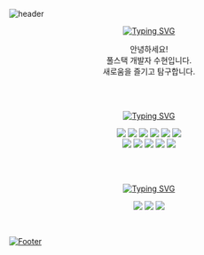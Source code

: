 ![header](https://capsule-render.vercel.app/api?type=venom&color=auto&height=250&section=header&text=Hello,%20I'm%20SooHyeon!&fontSize=60)

<div align=center>

  <a href="https://git.io/typing-svg"><img src="https://readme-typing-svg.demolab.com?font=Roboto+Mono&size=17&pause=1000&color=000000&center=true&vCenter=true&width=435&lines=About+me+%F0%9F%8D%80" alt="Typing SVG" /></a><br>
  
  안녕하세요!<br>
  풀스택 개발자 수현입니다.<br>
  새로움을 즐기고 탐구합니다.
  <br>
  
  <br><br>
  
  <a href="https://git.io/typing-svg"><img src="https://readme-typing-svg.demolab.com?font=Roboto+Mono&size=17&pause=1000&color=000000&center=true&vCenter=true&width=435&lines=Things+I+code+with+%F0%9F%92%A1" alt="Typing SVG" /></a><br>
  
  <img src="https://img.shields.io/badge/Java-ED8B00?style=for-the-badge&logo=openjdk&logoColor=white"/>
  <img src="https://img.shields.io/badge/JavaScript-F7DF1E?style=for-the-badge&logo=JavaScript&logoColor=white"/>
  <img src="https://img.shields.io/badge/TypeScript-007ACC?style=for-the-badge&logo=typescript&logoColor=white"/>
  <img src="https://img.shields.io/badge/Svelte-FF3E00?style=for-the-badge&logo=svelte&logoColor=white"/>
  <img src="https://img.shields.io/badge/react-61DAFB?style=for-the-badge&logo=react&logoColor=white"/>
  <img src="https://img.shields.io/badge/NodeJs-5FA04E?style=for-the-badge&logo=nodedotjs&logoColor=white"/>
  <br>
  
  <img src="https://img.shields.io/badge/Spring-6DB33F?style=for-the-badge&logo=spring&logoColor=white"/>
  <img src="https://img.shields.io/badge/docker-%230db7ed.svg?style=for-the-badge&logo=docker&logoColor=white"/>
  <img src="https://img.shields.io/badge/Oracle-F80000?style=for-the-badge&logo=Oracle&logoColor=white"/>
  <img src="https://img.shields.io/badge/MariaDB-003545?style=for-the-badge&logo=mariadb&logoColor=white"/>
  <img src="https://img.shields.io/badge/PostgreSQL-316192?style=for-the-badge&logo=postgresql&logoColor=white"/>
  <br>

  <br><br>

  <a href="https://git.io/typing-svg"><img src="https://readme-typing-svg.demolab.com?font=Roboto+Mono&size=17&pause=1000&color=000000&center=true&vCenter=true&width=435&lines=Contact+me+%F0%9F%91%80" alt="Typing SVG" /></a><br>

  <a href="https://github.com/ansoohy3on"><img src="https://img.shields.io/badge/GitHub-100000?style=for-the-badge&logo=github&logoColor=white&link=https://github.com/ansoohy3on"/></a>
  <a href="https://velog.io/@suhyun_zip"><img src="https://img.shields.io/badge/Velog-3DDC84?style=for-the-badge&logo=Velog&logoColor=white&link=https://velog.io/@suhyun_zip"/></a>
  <a href="mailto:ansoohy3on@gmail.com"><img src="https://img.shields.io/badge/ansoohy3on@gmail.com-D14836?style=for-the-badge&logo=gmail&logoColor=white&link=mailto:ansoohy3on@gmail.com"/>

  <br>

</div>

![Footer](https://capsule-render.vercel.app/api?type=waving&color=auto&height=130&section=footer)
